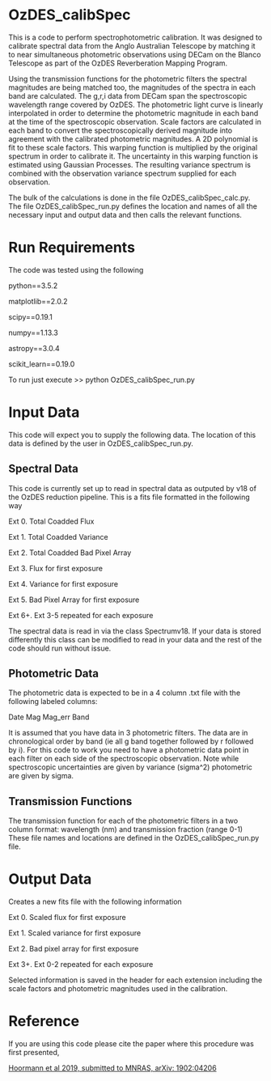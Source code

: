 # OzDES_calibSpec
This is a code to perform spectrophotometric calibration.  It was designed to calibrate spectral data from the Anglo Australian Telescope by matching it to near simultaneous photometric observations using DECam on the Blanco Telescope as part of the OzDES Reverberation Mapping Program.

Using the transmission functions for the photometric filters the spectral magnitudes are being matched too, the magnitudes of the spectra in each band are calculated.  The g,r,i data from DECam span the spectroscopic wavelength range covered by OzDES.  The photometric light curve is linearly interpolated in order to determine the photometric magnitude in each band at the time of the spectroscopic observation.  Scale factors are calculated in each band to convert the spectroscopically derived magnitude into agreement with the calibrated photometric magnitudes.  A 2D polynomial is fit to these scale factors.  This warping function is multiplied by the original spectrum in order to calibrate it.  The uncertainty in this warping function is estimated using Gaussian Processes.  The resulting variance spectrum is combined with the observation variance spectrum supplied for each observation.

The bulk of the calculations is done in the file OzDES_calibSpec_calc.py.  The file OzDES_calibSpec_run.py defines the location and names of all the necessary input and output data and then calls the relevant functions.   

# Run Requirements
The code was tested using the following

python==3.5.2

matplotlib==2.0.2

scipy==0.19.1

numpy==1.13.3

astropy==3.0.4

scikit_learn==0.19.0

To run just execute >> python OzDES_calibSpec_run.py

# Input Data
This code will expect you to supply the following data.  The location of this data is defined by the user in OzDES_calibSpec_run.py.
## Spectral Data
This code is currently set up to read in spectral data as outputed by v18 of the OzDES reduction pipeline.  This is a fits file formatted in the following way

Ext 0. Total Coadded Flux

Ext 1. Total Coadded Variance

Ext 2. Total Coadded Bad Pixel Array

Ext 3. Flux for first exposure

Ext 4. Variance for first exposure

Ext 5. Bad Pixel Array for first exposure

Ext 6+. Ext 3-5 repeated for each exposure

The spectral data is read in via the class Spectrumv18.  If your data is stored differently this class can be modified to read in your data and the rest of the code should run without issue.


## Photometric Data

The photometric data is expected to be in a 4 column .txt file with the following labeled columns:

Date    Mag    Mag_err    Band

It is assumed that you have data in 3 photometric filters.  The data are in chronological order by band (ie all g band together followed by r followed by i). For this code to work you need to have a photometric data point in each filter on each side of the spectroscopic observation.
Note while spectroscopic uncertainties are given by variance (sigma^2) photometric are given by sigma.

## Transmission Functions
The transmission function for each of the photometric filters in a two column format: wavelength (nm) and transmission fraction (range 0-1)
These file names and locations are defined in the OzDES_calibSpec_run.py file.

# Output Data
Creates a new fits file with the following information

Ext 0. Scaled flux for first exposure

Ext 1. Scaled variance for first exposure

Ext 2. Bad pixel array for first exposure

Ext 3+. Ext 0-2 repeated for each exposure

Selected information is saved in the header for each extension including the scale factors and photometric magnitudes used in the calibration.

# Reference
If you are using this code please cite the paper where this procedure was first presented,

[Hoormann et al 2019, submitted to MNRAS, arXiv: 1902:04206](https://arxiv.org/abs/1902.04206)
